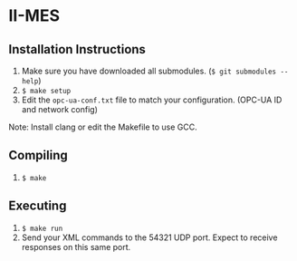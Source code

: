 # II-MES

## Installation Instructions

1. Make sure you have downloaded all submodules. (```$ git submodules --help```)
2. ```$ make setup```
3. Edit the ```opc-ua-conf.txt``` file to match your configuration. (OPC-UA ID and network config)

Note: Install clang or edit the Makefile to use GCC.

## Compiling

1. ```$ make```

## Executing

1. ```$ make run```
2. Send your XML commands to the 54321 UDP port. Expect to receive responses on this same port.